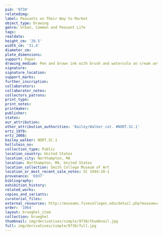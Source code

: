 ```yaml
---
pid: '9738'
relatedimg: 
label: Peasants on Their Way to Market
object_type: Drawing
genre: Urban, Common and Peasant Life
tags: 
realdate: 
height_cm: '20.5'
width_cm: '31.4'
diameter_cm: 
plate_dimensions: 
support: Paper
drawing_medium: Pen and brown ink with brush and watercolo on cream antique laid paper
signature: 
signature_location: 
support_marks: 
further_inscription: 
collaborators: 
collaborator_notes: 
collectors_patrons: 
print_type: 
print_notes: 
printmaker: 
publisher: 
states: 
our_attribution: 
other_attribution_authorities: 'Bailey/Walker cat. #NORT.SC.1'
ertz_1979: 
ertz_2008: 
bailey_walker: NORT.SC.1
hollstein_no: 
collection_type: Public
location_country: United States
location_city: Northampton, MA
location: Northampton, MA, United States
location_collection: Smith College Museum of Art
location_or_most_recent_sale_notes: SC 1944:10-1
provenance: '6937'
bibliography: 
exhibition_history: 
related_works: 
copies_and_variants: 
curatorial_files: 
external_resources: http://museums.fivecolleges.edu/detail.php?museum=all&t=objects&type=all&f=&s=brueghel&record=2
order: '1064'
layout: brueghel_item
collection: brueghel
thumbnail: img/derivatives/simple/9738/thumbnail.jpg
full: img/derivatives/simple/9738/full.jpg
---
```

